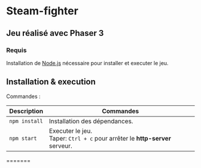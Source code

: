 # Steam-fighter

## Jeu réalisé avec Phaser 3

### Requis

Installation de [Node.js](https://nodejs.org) nécessaire pour installer et executer le jeu.

## Installation & execution

Commandes :

| Description | Commandes |
|---------|-------------|
| `npm install` | Installation des dépendances.|
| `npm start` | Executer le jeu. <br> Taper:  `Ctrl + c` pour arrêter le **http-server** serveur. |
=======
